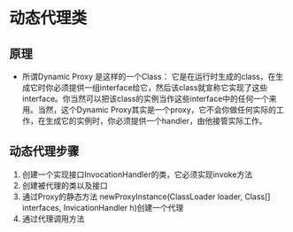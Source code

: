 动态代理类
===========
原理
-------
-	所谓Dynamic Proxy 是这样的一个Class：
	它是在运行时生成的class，在生成它时你必须提供一组interface给它，然后该class就宣称它实现了这些interface。你当然可以把该class的实例当作这些interface中的任何一个来用。当然，这个Dynamic Proxy其实是一个proxy，它不会你做任何实际的工作，在生成它的实例时，你必须提供一个handler，由他接管实际工作。
	
动态代理步骤
---------------
1. 创建一个实现接口InvocationHandler的类，它必须实现invoke方法
2. 创建被代理的类以及接口
3. 通过Proxy的静态方法 newProxyInstance(ClassLoader loader, Class[] interfaces, InvicationHandler h)创建一个代理
4. 通过代理调用方法